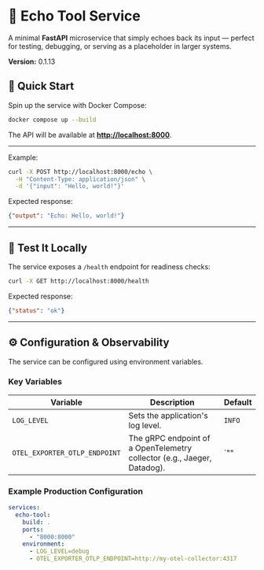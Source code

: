 # 🔄 Echo Tool Service

A minimal **FastAPI** microservice that simply echoes back its input — perfect for testing, debugging, or serving as a placeholder in larger systems.

**Version:** 0.1.13

## 🚀 Quick Start

Spin up the service with Docker Compose:

```bash
docker compose up --build
```

The API will be available at **[http://localhost:8000](http://localhost:8000)**.

---

Example:

```bash
curl -X POST http://localhost:8000/echo \
  -H "Content-Type: application/json" \
  -d '{"input": "Hello, world!"}'
```

Expected response:

```json
{"output": "Echo: Hello, world!"}
```

---

## 🧪 Test It Locally

The service exposes a `/health` endpoint for readiness checks:

```bash
curl -X GET http://localhost:8000/health
```

Expected response:

```json
{"status": "ok"}
```

---

## ⚙️ Configuration & Observability

The service can be configured using environment variables.

### Key Variables

| Variable                      | Description                                                                | Default                 |
| ----------------------------- | -------------------------------------------------------------------------- | ----------------------- |
| `LOG_LEVEL`                   | Sets the application's log level.                                          | `INFO`                  |
| `OTEL_EXPORTER_OTLP_ENDPOINT` | The gRPC endpoint of a OpenTelemetry collector (e.g., Jaeger, Datadog). | `"" |

### Example Production Configuration

```yaml
services:
  echo-tool:
    build: .
    ports:
      - "8000:8000"
    environment:
      - LOG_LEVEL=debug
      - OTEL_EXPORTER_OTLP_ENDPOINT=http://my-otel-collector:4317
```
